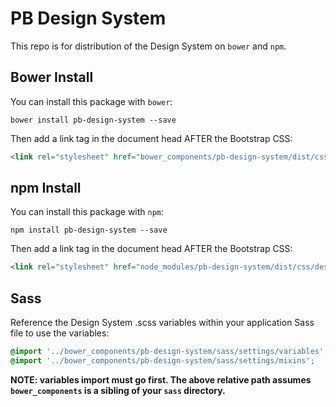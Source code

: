 # PB Design System

This repo is for distribution of the Design System on `bower` and `npm`.

## Bower Install
You can install this package with `bower`:

```shell
bower install pb-design-system --save
```

Then add a link tag in the document head AFTER the Bootstrap CSS:

```html
<link rel="stylesheet" href="bower_components/pb-design-system/dist/css/design_system.css">
```

## npm Install
You can install this package with `npm`:

```shell
npm install pb-design-system --save
```

Then add a link tag in the document head AFTER the Bootstrap CSS:

```html
<link rel="stylesheet" href="node_modules/pb-design-system/dist/css/design_system.css">
```

## Sass
Reference the Design System .scss variables within your application Sass file to use the variables:

```scss
@import '../bower_components/pb-design-system/sass/settings/variables';
@import '../bower_components/pb-design-system/sass/settings/mixins';
```

**NOTE: variables import must go first. The above relative path assumes `bower_components` is a sibling of your `sass` directory.**

